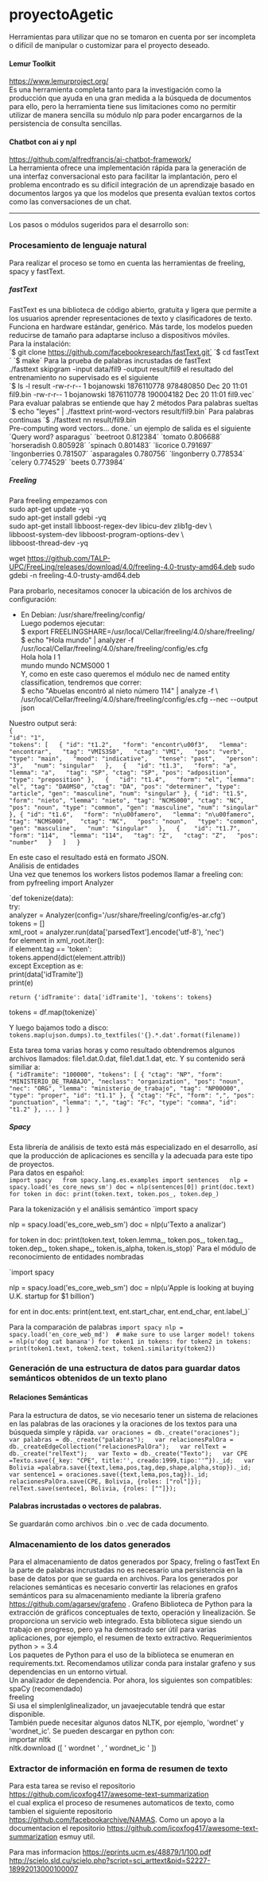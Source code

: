 # proyectoAgetic 

Herramientas para utilizar que no se tomaron en cuenta por ser incompleta o difícil de manipular o customizar para el proyecto deseado.  
#### Lemur Toolkit
https://www.lemurproject.org/  
Es una herramienta completa tanto para la investigación como la producción que ayuda en una gran medida a la búsqueda de documentos para ello, pero la herramienta tiene sus limitaciones como no permitir utilizar de manera sencilla su módulo nlp para poder encargarnos de la persistencia de consulta sencillas. 
#### Chatbot con ai y npl
https://github.com/alfredfrancis/ai-chatbot-framework/  
La herramienta ofrece una implementación rápida para la generación de una interfaz conversacional esto para facilitar la implantación, pero el problema encontrado es su difícil integración de un aprendizaje basado en documentos largos ya que los modelos que presenta evalúan textos cortos como las conversaciones de un chat.  


------------------------
Los pasos o módulos sugeridos para el desarrollo son:
### Procesamiento de lenguaje natural  
Para realizar el proceso se tomo en cuenta las herramientas de freeling, spacy y fastText.  
##### fastText
FastText es una biblioteca de código abierto, gratuita y ligera que permite a los usuarios aprender representaciones de texto y clasificadores de texto. Funciona en hardware estándar, genérico. Más tarde, los modelos pueden reducirse de tamaño para adaptarse incluso a dispositivos móviles.  
Para la instalación:  
´$ git clone https://github.com/facebookresearch/fastText.git´
´$ cd fastText´
´$ make´
Para la prueba de palabras incrustadas de fastText  
./fasttext skipgram -input data/fil9 -output result/fil9
el resultado del entrenamiento no supervisado es el siguiente  
´$ ls -l result
-rw-r-r-- 1 bojanowski 1876110778 978480850 Dec 20 11:01 fil9.bin
-rw-r-r-- 1 bojanowski 1876110778 190004182 Dec 20 11:01 fil9.vec´  
Para evaluar palabras se entiende que hay 2 métodos 
Para palabras sueltas
´$ echo "leyes" | ./fasttext print-word-vectors result/fil9.bin´
Para palabras continuas
´$ ./fasttext nn result/fil9.bin  
Pre-computing word vectors... done.´
un ejemplo de salida es el siguiente
´Query word? asparagus´
´beetroot 0.812384´
´tomato 0.806688´
´horseradish 0.805928´
´spinach 0.801483´
´licorice 0.791697´
´lingonberries 0.781507´
´asparagales 0.780756´
´lingonberry 0.778534´
´celery 0.774529´
´beets 0.773984´  
##### Freeling
Para freeling empezamos con   
sudo apt-get update -yq  
sudo apt-get install gdebi -yq  
sudo apt-get install libboost-regex-dev libicu-dev zlib1g-dev \  
                     libboost-system-dev libboost-program-options-dev \  
                     libboost-thread-dev -yq  

wget https://github.com/TALP-UPC/FreeLing/releases/download/4.0/freeling-4.0-trusty-amd64.deb   sudo gdebi -n freeling-4.0-trusty-amd64.deb   


Para probarlo, necesitamos conocer la ubicación de los archivos de configuración:  
+ En Debian: /usr/share/freeling/config/  
Luego podemos ejecutar:  
$ export FREELINGSHARE=/usr/local/Cellar/freeling/4.0/share/freeling/  
$ echo "Hola mundo" | analyzer -f /usr/local/Cellar/freeling/4.0/share/freeling/config/es.cfg  
Hola hola I 1  
mundo mundo NCMS000 1  
Y, como en este caso queremos el módulo nec de named entity classification, tendremos que correr:  
$ echo "Abuelas encontró al nieto número 114" | analyze -f \  
/usr/local/Cellar/freeling/4.0/share/freeling/config/es.cfg --nec --output json  


Nuestro output será:  
`{`  
  `"id": "1",`  
  `"tokens": [  
    {
      "id": "t1.2",  
      "form": "encontr\u00f3",  
      "lemma": "encontrar",  
      "tag": "VMIS3S0",  
      "ctag": "VMI",  
      "pos": "verb",  
      "type": "main",  
      "mood": "indicative",  
      "tense": "past",  
      "person": "3",  
      "num": "singular"  
    },  
    {  
      "id": "t1.3",  
      "form": "a",  
      "lemma": "a",  
      "tag": "SP",
      "ctag": "SP",
      "pos": "adposition",
      "type": "preposition"
    },  
    {  
      "id": "t1.4",  
      "form": "el",
      "lemma": "el",
      "tag": "DA0MS0",
      "ctag": "DA",
      "pos": "determiner",
      "type": "article",
      "gen": "masculine",
      "num": "singular"
    },
    {
      "id": "t1.5",
      "form": "nieto",
      "lemma": "nieto",
      "tag": "NCMS000",
      "ctag": "NC",
      "pos": "noun",
      "type": "common",
      "gen": "masculine",
      "num": "singular"
    },
    {
      "id": "t1.6",  
      "form": "n\u00famero",  
      "lemma": "n\u00famero",  
      "tag": "NCMS000",  
      "ctag": "NC",  
      "pos": "noun",  
      "type": "common",  
      "gen": "masculine",  
      "num": "singular"  
    },  
    {   
      "id": "t1.7",  
      "form": "114",  
      "lemma": "114",  
      "tag": "Z",  
      "ctag": "Z",  
      "pos": "number"  
    }  
  ]  
}`  


En este caso el resultado está en formato JSON.  
Análisis de entidades  
Una vez que tenemos los workers listos podemos llamar a freeling con:  
from pyfreeling import Analyzer  

`def tokenize(data):  
    try:  
        analyzer = Analyzer(config='/usr/share/freeling/config/es-ar.cfg')  
        tokens = []  
        xml_root = analyzer.run(data['parsedText'].encode('utf-8'), 'nec')  
        for element in xml_root.iter():  
            if element.tag == 'token':  
                tokens.append(dict(element.attrib))  
    except Exception as e:  
        print(data['idTramite'])  
        print(e)  

    return {'idTramite': data['idTramite'], 'tokens': tokens}  
tokens = df.map(tokenize)`    


Y luego bajamos todo a disco:  
`tokens.map(ujson.dumps).to_textfiles('{}.*.dat'.format(filename))`  


Esta tarea toma varias horas y como resultado obtendremos algunos archivos llamados: file1.dat.0.dat, file1.dat.1.dat, etc. Y su contenido será similiar a:  
`{
  "idTramite": "100000",
  "tokens": [
    {
      "ctag": "NP",
      "form": "MINISTERIO_DE_TRABAJO",
      "neclass": "organization",
      "pos": "noun",
      "nec": "ORG",
      "lemma": "ministerio_de_trabajo",
      "tag": "NP00O00",
      "type": "proper",
      "id": "t1.1"
    },
    {
      "ctag": "Fc",
      "form": ",",
      "pos": "punctuation",
      "lemma": ",",
      "tag": "Fc",
      "type": "comma",
      "id": "t1.2"
  },
  ...
  ]
}`  
##### Spacy  
Esta librería de análisis de texto está más especializado en el desarrollo, así que la producción de aplicaciones es sencilla y la adecuada para este tipo de proyectos.    
Para datos en español:  
`import spacy  
from spacy.lang.es.examples import sentences  
nlp = spacy.load('es_core_news_sm')
doc = nlp(sentences[0])
print(doc.text)
for token in doc:
    print(token.text, token.pos_, token.dep_)`

Para la tokenización y el análisis semántico
`import spacy

nlp = spacy.load('es_core_web_sm')
doc = nlp(u'Texto a analizar')

for token in doc:
    print(token.text, token.lemma_, token.pos_, token.tag_, token.dep_,
          token.shape_, token.is_alpha, token.is_stop)`
Para el módulo de reconocimiento de entidades nombradas

`import spacy

nlp = spacy.load('es_core_web_sm')
doc = nlp(u'Apple is looking at buying U.K. startup for $1 billion')

for ent in doc.ents:
    print(ent.text, ent.start_char, ent.end_char, ent.label_)`

Para la comparación de palabras 
`import spacy
nlp = spacy.load('en_core_web_md')  # make sure to use larger model!
tokens = nlp(u'dog cat banana')
for token1 in tokens:
   for token2 in tokens:
       print(token1.text, token2.text, token1.similarity(token2))`


### Generación de una estructura de datos para guardar datos semánticos obtenidos de un texto plano 
#### Relaciones Semánticas
Para la estructura de datos, se vio necesario tener un sistema de relaciones en las palabras de las oraciones y la oraciones de los textos para una búsqueda simple y rápida.
`var oraciones = db._create("oraciones");  
var palabras = db._create("palabras");  
var relacionesPalOra = db._createEdgeCollection("relacionesPalOra");  
var relText = db._create("relText");  
var Texto = db._create("Texto");  
var CPE =Texto.save({_key: "CPE", title:'', creado:1999,tipo:''”})._id;  
var Bolivia =palabra.save({text,lema,pos,tag,dep,shape,alpha,stop})._id;  
var sentence1 = oraciones.save({text,lema,pos,tag})._id;  
relacionesPalOra.save(CPE, Bolivia, {roles: ["rol"]});  
 relText.save(sentece1, Bolivia, {roles: [""]});`  
#### Palabras incrustadas o vectores de palabras.
Se guardarán como archivos .bin o .vec de cada documento.
### Almacenamiento de los datos generados  
Para el almacenamiento de datos generados por Spacy, freling o fastText
En la parte de palabras incrustadas no es necesario una persistencia en la base de datos por que se guarda en archivos.
Para los generados por relaciones semánticas es necesario convertir las relaciones en grafos semánticos para su almacenamiento mediante la librería grafeno https://github.com/agarsev/grafeno .
Grafeno
Biblioteca de Python para la extracción de gráficos conceptuales de texto, operación y linealización. Se proporciona un servicio web integrado.
Esta biblioteca sigue siendo un trabajo en progreso, pero ya ha demostrado ser útil para varias aplicaciones, por ejemplo, el resumen de texto extractivo.
Requerimientos
python > = 3.4  
Los paquetes de Python para el uso de la biblioteca se enumeran en requirements.txt. Recomendamos utilizar conda para instalar grafeno y sus dependencias en un entorno virtual.  
Un analizador de dependencia. Por ahora, los siguientes son compatibles:  
spaCy (recomendado)  
freeling  
Si usa el simplenlglinealizador, un javaejecutable tendrá que estar disponible.  
También puede necesitar algunos datos NLTK, por ejemplo, 'wordnet' y 'wordnet_ic'. Se pueden descargar en python con:  
importar nltk  
nltk.download ([ ' wordnet ' , ' wordnet_ic ' ])  


### Extractor de información en forma de resumen de texto   
Para esta tarea se reviso el repositorio https://github.com/icoxfog417/awesome-text-summarization  
 el cual explica el proceso de resumenes automaticos de texto, como tambien el siguiente repositorio https://github.com/facebookarchive/NAMAS. Como un apoyo a la documentacion el repositorio https://github.com/icoxfog417/awesome-text-summarization esmuy util.


Para mas informacion
https://eprints.ucm.es/48879/1/100.pdf
http://scielo.sld.cu/scielo.php?script=sci_arttext&pid=S2227-18992013000100007  

